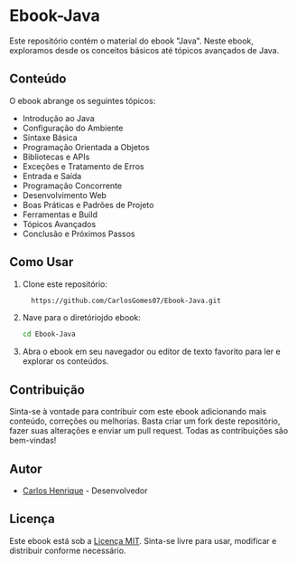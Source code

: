 # Ebook-Java
Este repositório contém o material do ebook "Java". Neste ebook, exploramos desde os conceitos básicos até tópicos avançados de Java.

## Conteúdo

O ebook abrange os seguintes tópicos:

- Introdução ao Java
- Configuração do Ambiente
- Sintaxe Básica
- Programação Orientada a Objetos
- Bibliotecas e APIs
- Exceções e Tratamento de Erros
- Entrada e Saída
- Programação Concorrente
- Desenvolvimento Web
- Boas Práticas e Padrões de Projeto
- Ferramentas e Build
- Tópicos Avançados
- Conclusão e Próximos Passos

## Como Usar

1. Clone este repositório:
   ```bash
     https://github.com/CarlosGomes07/Ebook-Java.git
   ```
2. Nave para o diretóriojdo ebook:
   ```bash
   cd Ebook-Java
   ```
3. Abra o ebook em seu navegador ou editor de texto favorito para ler e explorar os conteúdos.

 ## Contribuição
   
  Sinta-se à vontade para contribuir com este ebook adicionando mais conteúdo, correções ou melhorias. Basta criar um fork deste repositório, fazer suas alterações e enviar um pull request. Todas as contribuições são bem-vindas!

## Autor

- [Carlos Henrique]( https://github.com/CarlosGomes07/CarlosGomes07 ) - Desenvolvedor

## Licença

  Este ebook está sob a [Licença MIT](LICENSE). Sinta-se livre para usar, modificar e distribuir conforme necessário.
